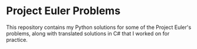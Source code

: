 # Project Euler Problems
This repository contains my Python solutions for some of the Project Euler's problems, along with translated solutions in C# that I worked on for practice.
